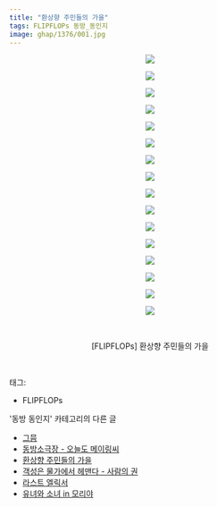 ```yaml
---
title: "환상향 주민들의 가을"
tags: FLIPFLOPs 동방_동인지
image: ghap/1376/001.jpg
---
```

<div class="article">
<p style="text-align: center; clear: none; float: none;"><img src="{{ site.nasurl }}/ghap/1376/001.jpg"/></p>
<p style="text-align: center; clear: none; float: none;"><img src="{{ site.nasurl }}/ghap/1376/002.jpg"/></p>
<p style="text-align: center; clear: none; float: none;"><img src="{{ site.nasurl }}/ghap/1376/003.jpg"/></p>
<p style="text-align: center; clear: none; float: none;"><img src="{{ site.nasurl }}/ghap/1376/004.jpg"/></p>
<p style="text-align: center; clear: none; float: none;"><img src="{{ site.nasurl }}/ghap/1376/005.jpg"/></p>
<p style="text-align: center; clear: none; float: none;"><img src="{{ site.nasurl }}/ghap/1376/006.jpg"/></p>
<p style="text-align: center; clear: none; float: none;"><img src="{{ site.nasurl }}/ghap/1376/007.jpg"/></p>
<p style="text-align: center; clear: none; float: none;"><img src="{{ site.nasurl }}/ghap/1376/008.jpg"/></p>
<p style="text-align: center; clear: none; float: none;"><img src="{{ site.nasurl }}/ghap/1376/009.jpg"/></p>
<p style="text-align: center; clear: none; float: none;"><img src="{{ site.nasurl }}/ghap/1376/010.jpg"/></p>
<p style="text-align: center; clear: none; float: none;"><img src="{{ site.nasurl }}/ghap/1376/011.jpg"/></p>
<p style="text-align: center; clear: none; float: none;"><img src="{{ site.nasurl }}/ghap/1376/012.jpg"/></p>
<p style="text-align: center; clear: none; float: none;"><img src="{{ site.nasurl }}/ghap/1376/013.jpg"/></p>
<p style="text-align: center; clear: none; float: none;"><img src="{{ site.nasurl }}/ghap/1376/014.jpg"/></p>
<p style="text-align: center; clear: none; float: none;"><img src="{{ site.nasurl }}/ghap/1376/015.jpg"/></p>
<p style="text-align: center; clear: none; float: none;"><img src="{{ site.nasurl }}/ghap/1376/016.jpg"/></p>
<p style="text-align: center; clear: none; float: none;"><br/></p>
<p style="text-align: center; clear: none; float: none;">[FLIPFLOPs] 환상향 주민들의 가을</p>
<p><br/></p>
</div><div class="tagTrail">
<p>태그: </p>
<ul>
<li>FLIPFLOPs</li>
</ul>
</div><div class="another">
<p>'동방 동인지' 카테고리의 다른 글</p>
<ul>
<li><a href="/2016-08-06-ghap_1378">그믐</a></li>
<li><a href="/2016-08-06-ghap_1377">동방소극장 - 오늘도 메이링씨</a></li>
<li><a href="/2016-08-06-ghap_1376">환상향 주민들의 가을</a></li>
<li><a href="/2016-08-06-ghap_1375">객성은 물가에서 헤맨다 - 사람의 권</a></li>
<li><a href="/2016-08-06-ghap_1374">라스트 엘릭서</a></li>
<li><a href="/2016-08-06-ghap_1373">유녀와 소녀 in 모리야</a></li>
</ul>
</div><div class="cb_module cb_fluid">
<div class="cb_wrt cb_profile">
</div><!-- commentList close -->
</div>
<br/>
<p id="refer"></p>
<br/>
